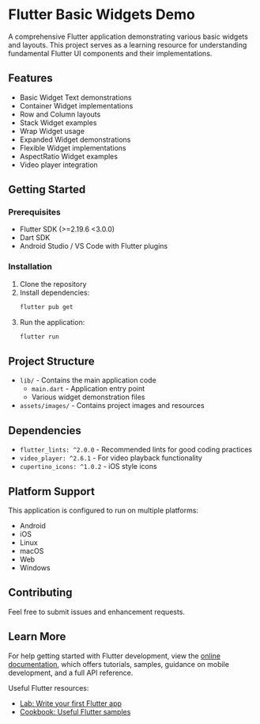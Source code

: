 # Flutter Basic Widgets Demo

A comprehensive Flutter application demonstrating various basic widgets and layouts. This project serves as a learning resource for understanding fundamental Flutter UI components and their implementations.

## Features

- Basic Widget Text demonstrations
- Container Widget implementations
- Row and Column layouts
- Stack Widget examples
- Wrap Widget usage
- Expanded Widget demonstrations
- Flexible Widget implementations
- AspectRatio Widget examples
- Video player integration

## Getting Started

### Prerequisites

- Flutter SDK (>=2.19.6 <3.0.0)
- Dart SDK
- Android Studio / VS Code with Flutter plugins

### Installation

1. Clone the repository
2. Install dependencies:
   ```bash
   flutter pub get
   ```
3. Run the application:
   ```bash
   flutter run
   ```

## Project Structure

- `lib/` - Contains the main application code
  - `main.dart` - Application entry point
  - Various widget demonstration files
- `assets/images/` - Contains project images and resources

## Dependencies

- `flutter_lints: ^2.0.0` - Recommended lints for good coding practices
- `video_player: ^2.6.1` - For video playback functionality
- `cupertino_icons: ^1.0.2` - iOS style icons

## Platform Support

This application is configured to run on multiple platforms:
- Android
- iOS
- Linux
- macOS
- Web
- Windows

## Contributing

Feel free to submit issues and enhancement requests.

## Learn More

For help getting started with Flutter development, view the
[online documentation](https://docs.flutter.dev/), which offers tutorials,
samples, guidance on mobile development, and a full API reference.

Useful Flutter resources:

- [Lab: Write your first Flutter app](https://docs.flutter.dev/get-started/codelab)
- [Cookbook: Useful Flutter samples](https://docs.flutter.dev/cookbook)
